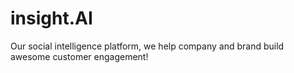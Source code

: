 # insight.AI
Our social intelligence platform, we help company and brand build awesome customer engagement!
